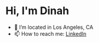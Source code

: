 # Hi, I'm Dinah

- 📍 I’m located in Los Angeles, CA
- 📫 How to reach me: <a href="https://www.linkedin.com/in/dinahbrito/">LinkedIn</a>
<!--
**dinahbrito/dinahbrito** is a ✨ _special_ ✨ repository because its `README.md` (this file) appears on your GitHub profile.

Here are some ideas to get you started:

- 🔭 I’m currently working on ...
- 🌱 I’m currently learning ...
- 👯 I’m looking to collaborate on ...
- 🤔 I’m looking for help with ...
- 💬 Ask me about ...
- 📫 How to reach me: ...
- 😄 Pronouns: ...
- ⚡ Fun fact: ...


